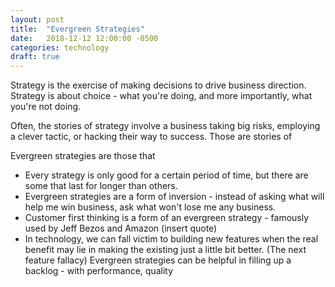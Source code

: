```yaml
---
layout: post
title:  "Evergreen Strategies"
date:   2018-12-12 12:00:00 -0500
categories: technology
draft: true
---
```


Strategy is the exercise of making decisions to drive business direction. Strategy is about choice - what you're doing, and more importantly, what you're not doing. 

Often, the stories of strategy involve a business taking big risks, employing a clever tactic, or hacking their way to success. Those are stories of 

Evergreen strategies are those that 

- Every strategy is only good for a certain period of time, but there are some that last for longer than others. 
- Evergreen strategies are a form of inversion - instead of asking what will help me win business, ask what won't lose me any business.
- Customer first thinking is a form of an evergreen strategy - famously used by Jeff Bezos and Amazon (insert quote)
- In technology, we can fall victim to building new features when the real benefit may lie in making the existing just a little bit better. (The next feature fallacy) Evergreen strategies can be helpful in filling up a backlog - with performance, quality